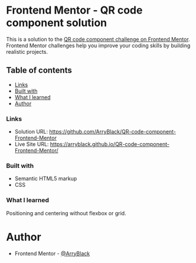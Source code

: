 # Frontend Mentor - QR code component solution

This is a solution to the [QR code component challenge on Frontend Mentor](https://www.frontendmentor.io/challenges/qr-code-component-iux_sIO_H). Frontend Mentor challenges help you improve your coding skills by building realistic projects. 

## Table of contents

  - [Links](#links)
  - [Built with](#built-with)
  - [What I learned](#what-i-learned)
  - [Author](#author)






### Links

- Solution URL: https://github.com/ArryBlack/QR-code-component-Frontend-Mentor
- Live Site URL: https://arryblack.github.io/QR-code-component-Frontend-Mentor/ 


### Built with

- Semantic HTML5 markup
- CSS 

### What I learned
Positioning and centering without flexbox or grid.


# Author

- Frontend Mentor - [@ArryBlack](https://www.frontendmentor.io/profile/ArryBlack)



